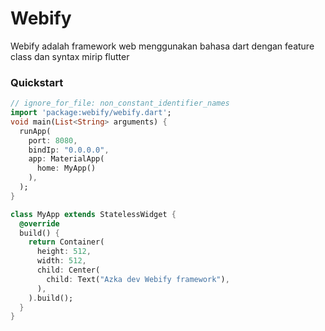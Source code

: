 # Webify

Webify adalah framework web menggunakan bahasa dart dengan feature class dan syntax mirip flutter


### Quickstart

```dart
// ignore_for_file: non_constant_identifier_names
import 'package:webify/webify.dart';
void main(List<String> arguments) {
  runApp(
    port: 8080,
    bindIp: "0.0.0.0",
    app: MaterialApp(
      home: MyApp()
    ),
  );
}

class MyApp extends StatelessWidget {
  @override
  build() {
    return Container(
      height: 512,
      width: 512,
      child: Center(
        child: Text("Azka dev Webify framework"),
      ),
    ).build();
  }
}
```